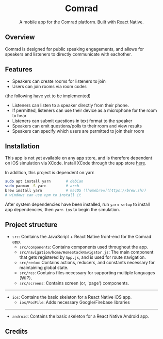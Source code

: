 <h1 align="center">Comrad</h1>
<div align="center">A mobile app for the Comrad platform. Built with React Native.</div>

## Overview

Comrad is designed for public speaking engagements, and allows for speakers and listeners to directly communicate with eachother.

## Features 

- Speakers can create rooms for listeners to join
- Users can join rooms via room codes

(the following have yet to be implemented)

- Listeners can listen to a speaker directly from their phone.
- If permitted, listeners can use their device as a microphone for the room to hear
- Listeners can submit questions in text format to the speaker
- Speakers can emit questions/polls to their room and view results
- Speakers can specify which users are permitted to join their room

## Installation

This app is not yet available on any app store, 
and is therefore dependent on iOS simulation via XCode. Install XCode through the app store [here](https://apps.apple.com/us/app/xcode/id497799835?mt=12).

In addition, this project is dependent on yarn
```zsh
sudo apt install yarn       # debian
sudo pacman -S yarn         # arch
brew install yarn           # macOS ([homebrew](https://brew.sh))
# windows can use npm to install it
```

After system dependencies have been installed, run ```yarn setup``` to install app dependencies,
then ```yarn ios``` to begin the simulation.

## Project structure

* ```src```: Contains the JavaScript + React Native front-end for the Comrad app.
  * ```src/components```: Contains components used throughout the app.
  * ```src/navigation/home/HomeStackNavigator.js```: The main component that gets registered by ```App.js```, and is used for route navigation.
  * ```src/redux```: Contains actions, reducers, and constants necessary for maintaining global state.
  * ```src/res```: Contains files necessary for supporting multiple languages (WIP).
  * ```src/screens```: Contains screen (or, 'page') components.

---

* ```ios```: Contains the basic skeleton for a React Native iOS app.
  * ```ios/PodFile```: Adds necessary Google/Firebase libraries

---

* ```android```: Contains the basic skeleton for a React Native Android app.


## Credits
